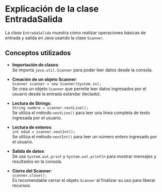 # Explicación de la clase EntradaSalida

La clase `EntradaSalida` muestra cómo realizar operaciones básicas de entrada y salida en Java usando la clase `Scanner`.

## Conceptos utilizados

- **Importación de clases**:  
  Se importa `java.util.Scanner` para poder leer datos desde la consola.

- **Creación de un objeto Scanner**:  
  `Scanner scanner = new Scanner(System.in);`  
  Se crea un objeto `Scanner` que permite leer datos ingresados por el usuario desde la entrada estándar (teclado).

- **Lectura de Strings**:  
  `String nombre = scanner.nextLine();`  
  Se utiliza el método `nextLine()` para leer una línea completa de texto ingresada por el usuario.

- **Lectura de enteros**:  
  `int edad = scanner.nextInt();`  
  Se utiliza el método `nextInt()` para leer un número entero ingresado por el usuario.

- **Salida de datos**:  
  Se usa `System.out.print` y `System.out.println` para mostrar mensajes y resultados en la consola.

- **Cierre del Scanner**:  
  `scanner.close();`  
  Es recomendable cerrar el objeto `Scanner` al finalizar su uso para liberar recursos.
